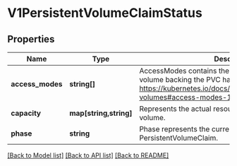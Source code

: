 # V1PersistentVolumeClaimStatus

## Properties
Name | Type | Description | Notes
------------ | ------------- | ------------- | -------------
**access_modes** | **string[]** | AccessModes contains the actual access modes the volume backing the PVC has. More info: https://kubernetes.io/docs/concepts/storage/persistent-volumes#access-modes-1 | [optional] 
**capacity** | **map[string,string]** | Represents the actual resources of the underlying volume. | [optional] 
**phase** | **string** | Phase represents the current phase of PersistentVolumeClaim. | [optional] 

[[Back to Model list]](../README.md#documentation-for-models) [[Back to API list]](../README.md#documentation-for-api-endpoints) [[Back to README]](../README.md)



